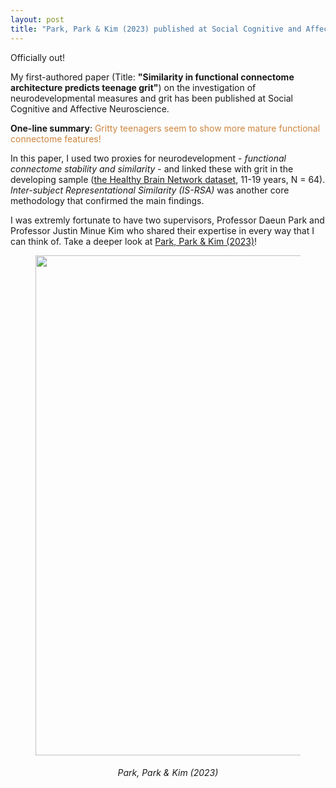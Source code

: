 ```yaml
---
layout: post
title: "Park, Park & Kim (2023) published at Social Cognitive and Affective Neuroscience!"
---
```


Officially out! 


My first-authored paper (Title: **"Similarity in functional connectome architecture predicts teenage grit"**) on the investigation of neurodevelopmental measures and grit has been published at Social Cognitive and Affective Neuroscience. 


**One-line summary**:  <span style='color: Peru;'> Gritty teenagers seem to show more mature functional connectome features! </span>  


In this paper, I used two proxies for neurodevelopment - _functional connectome stability and similarity_ - and linked these with grit in the developing sample ([the Healthy Brain Network dataset](http://fcon_1000.projects.nitrc.org/indi/cmi_healthy_brain_network/), 11-19 years, N = 64). _Inter-subject Representational Similarity (IS-RSA)_ was another core methodology that confirmed the main findings. 

I was extremly fortunate to have two supervisors, Professor Daeun Park and Professor Justin Minue Kim who shared their expertise in every way that I can think of. Take a deeper look at [Park, Park & Kim (2023)](https://academic.oup.com/scan/advance-article/doi/10.1093/scan/nsad047/7272592?searchresult=1)!  

<figure align="center">
  <img width="750" height="800" src="https://github.com/suzanpark/suzanpark.github.io/assets/143306172/0e200718-d2fa-409b-81de-a5dcc945a528" alt="">
</figure>
<h6 align="center"> Park, Park & Kim (2023) </h6>









